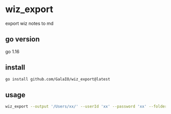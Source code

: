 # wiz_export
export wiz  notes to md

## go version
go 1.16

## install
```bash
go install github.com/GalaIO/wiz_export@latest
```

## usage
```bash
wiz_export --output '/Users/xx/' --userId 'xx' --password 'xx' --folders '/日记/,/工作/'
```

